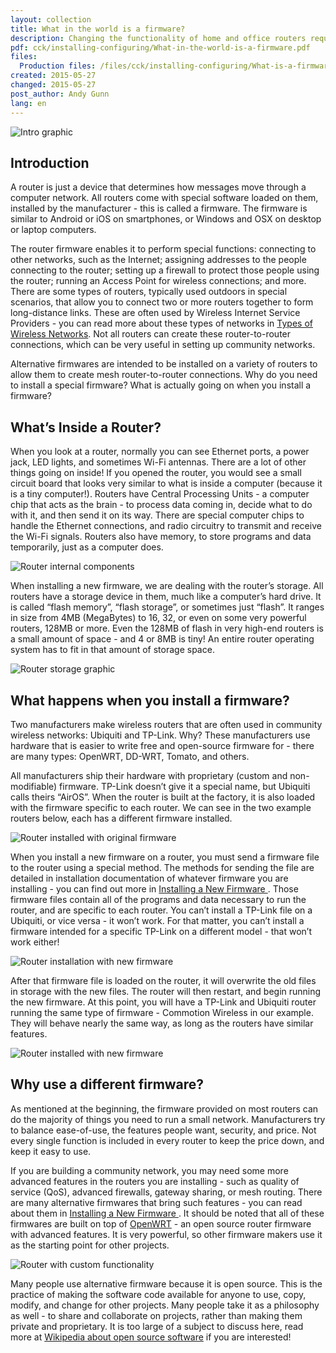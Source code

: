 ```yaml
---
layout: collection
title: What in the world is a firmware?
description: Changing the functionality of home and office routers requires installing alternative firmwares. This document explains what that process is all about.
pdf: cck/installing-configuring/What-in-the-world-is-a-firmware.pdf
files:
  Production files: /files/cck/installing-configuring/What-is-a-firmware-production-files.zip
created: 2015-05-27
changed: 2015-05-27
post_author: Andy Gunn
lang: en
---
```


![Intro graphic](/files/Firmware-intro-graphic.png)

## Introduction

A router is just a device that determines how messages move through a computer network. All routers come with special software loaded on them, installed by the manufacturer - this is called a firmware. The firmware is similar to Android or iOS on smartphones, or Windows and OSX on desktop or laptop computers.

The router firmware enables it to perform special functions: connecting to other networks, such as the Internet; assigning addresses to the people connecting to the router; setting up a firewall to protect those people using the router; running an Access Point for wireless connections; and more. There are some types of routers, typically used outdoors in special scenarios, that allow you to connect two or more routers together to form long-distance links. These are often used by Wireless Internet Service Providers - you can read more about these types of networks in [Types of Wireless Networks](/docs/cck/networking/types-of-wireless-networks/). Not all routers can create these router-to-router connections, which can be very useful in setting up community networks.

Alternative firmwares are intended to be installed on a variety of routers to allow them to create mesh router-to-router connections. Why do you need to install a special firmware? What is actually going on when you install a firmware?


## What’s Inside a Router?

When you look at a router, normally you can see Ethernet ports, a power jack, LED lights, and sometimes Wi-Fi antennas. There are a lot of other things going on inside! If you opened the router, you would see a small circuit board that looks very similar to what is inside a computer (because it is a tiny computer!). Routers have Central Processing Units - a computer chip that acts as the brain - to process data coming in, decide what to do with it, and then send it on its way. There are special computer chips to handle the Ethernet connections, and radio circuitry to transmit and receive the Wi-Fi signals. Routers also have memory, to store programs and data temporarily, just as a computer does.

![Router internal components](/files/Firmware-router-insides.png)

When installing a new firmware, we are dealing with the router’s storage. All routers have a storage device in them, much like a computer’s hard drive. It is called “flash memory”, “flash storage”, or sometimes just “flash”. It ranges in size from 4MB (MegaBytes) to 16, 32, or even on some very powerful routers, 128MB or more. Even the 128MB of flash in very high-end routers is a small amount of space - and 4 or 8MB is tiny! An entire router operating system has to fit in that amount of storage space.

![Router storage graphic](/files/Firmware-flash-storage.png)


## What happens when you install a firmware?

Two manufacturers make wireless routers that are often used in community wireless networks: Ubiquiti and TP-Link. Why? These manufacturers use hardware that is easier to write free and open-source firmware for - there are many types: OpenWRT, DD-WRT, Tomato, and others.

All manufacturers ship their hardware with proprietary (custom and non-modifiable) firmware. TP-Link doesn’t give it a special name, but Ubiquiti calls theirs “AirOS”. When the router is built at the factory, it is also loaded with the firmware specific to each router. We can see in the two example routers below, each has a different firmware installed.

![Router installed with original firmware](/files/Firmware-manufacturer-software.png)

When you install a new firmware on a router, you must send a firmware file to the router using a special method. The methods for sending the file are detailed in installation documentation of whatever firmware you are installing - you can find out more in [Installing a New Firmware ](/docs/cck/installing-configuring/installing-a-new-firmware/). Those firmware files contain all of the programs and data necessary to run the router, and are specific to each router. You can’t install a TP-Link file on a Ubiquiti, or vice versa - it won’t work. For that matter, you can’t install a firmware intended for a specific TP-Link on a different model - that won’t work either!

![Router installation with new firmware](/files/Firmware-flashing-new-firmware.png)

After that firmware file is loaded on the router, it will overwrite the old files in storage with the new files. The router will then restart, and begin running the new firmware. At this point, you will have a TP-Link and Ubiquiti router running the same type of firmware - Commotion Wireless in our example. They will behave nearly the same way, as long as the routers have similar features.

![Router installed with new firmware](/files/Firmware-new-software.png)


## Why use a different firmware?

As mentioned at the beginning, the firmware provided on most routers can do the majority of things you need to run a small network. Manufacturers try to balance ease-of-use, the features people want, security, and price. Not every single function is included in every router to keep the price down, and keep it easy to use.

If you are building a community network, you may need some more advanced features in the routers you are installing - such as quality of service (QoS), advanced firewalls, gateway sharing, or mesh routing. There are many alternative firmwares that bring such features - you can read about them in [Installing a New Firmware ](/docs/cck/installing-configuring/installing-a-new-firmware/). It should be noted that all of these firmwares are built on top of [OpenWRT](https://openwrt.org/) - an open source router firmware with advanced features. It is very powerful, so other firmware makers use it as the starting point for other projects.

![Router with custom functionality](/files/Firmware-router-open-source.png)

Many people use alternative firmware because it is open source. This is the practice of making the software code available for anyone to use, copy, modify, and change for other projects. Many people take it as a philosophy as well - to share and collaborate on projects, rather than making them private and proprietary. It is too large of a subject to discuss here, read more at [Wikipedia about open source software](https://en.wikipedia.org/wiki/Open-source_software) if you are interested!
